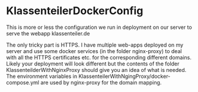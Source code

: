 # KlassenteilerDockerConfig
This is more or less the configuration we run in deployment on our server to serve the webapp klassenteiler.de 

The only tricky part is HTTPS. I have multiple web-apps deployed on my server and use some docker services (in the folder nginx-proxy) to deal with all the HTTPS certificates etc. for the corresponding different domains. Likely your deployment will look different but the contents of the folder KlassenteilderWithNginxProxy should give you an idea of what is needed. The environment variables in KlassenteilerWithNgingProxy/docker-compose.yml are used by nginx-proxy for the domain mapping. 